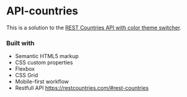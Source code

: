 # API-countries

This is a solution to the [REST Countries API with color theme switcher](https://www.frontendmentor.io/challenges/rest-countries-api-with-color-theme-switcher-5cacc469fec04111f7b848ca). 


### Built with

- Semantic HTML5 markup
- CSS custom properties
- Flexbox
- CSS Grid
- Mobile-first workflow
- Restfull API https://restcountries.com/#rest-countries
